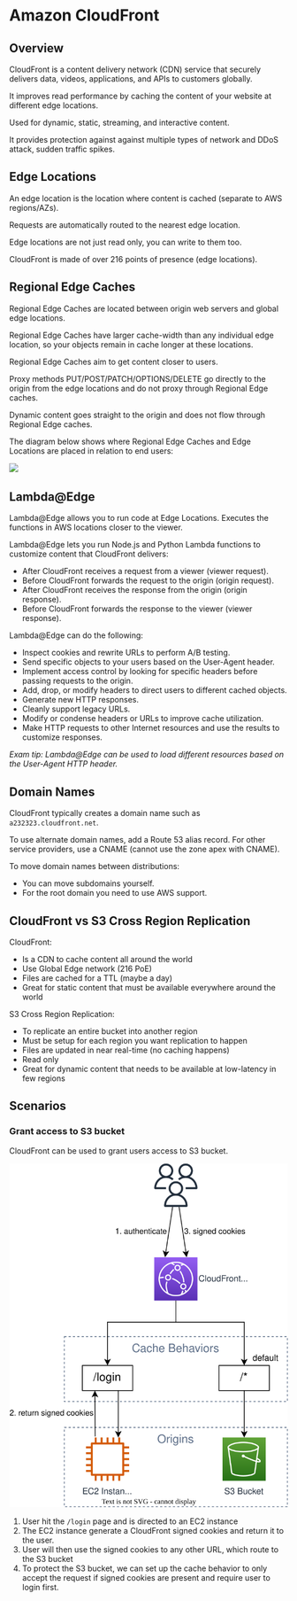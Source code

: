# Amazon CloudFront

## Overview

CloudFront is a content delivery network (CDN) service that securely delivers data, videos, applications, and APIs to customers globally.

It improves read performance by caching the content of your website at different edge locations.

Used for dynamic, static, streaming, and interactive content.

It provides protection against against multiple types of network and DDoS attack, sudden traffic spikes.


## Edge Locations

An edge location is the location where content is cached (separate to AWS regions/AZs).

Requests are automatically routed to the nearest edge location.

Edge locations are not just read only, you can write to them too.

CloudFront is made of over 216 points of presence (edge locations).


## Regional Edge Caches

Regional Edge Caches are located between origin web servers and global edge locations.

Regional Edge Caches have larger cache-width than any individual edge location, so your objects remain in cache longer at these locations.

Regional Edge Caches aim to get content closer to users.

Proxy methods PUT/POST/PATCH/OPTIONS/DELETE go directly to the origin from the edge locations and do not proxy through Regional Edge caches.

Dynamic content goes straight to the origin and does not flow through Regional Edge caches.

The diagram below shows where Regional Edge Caches and Edge Locations are placed in relation to end users:

![](https://digitalcloud.training/wp-content/uploads/2022/01/amazon-cloudfront-edge-locations-and-regional-edge.jpeg)


## Lambda@Edge

Lambda@Edge allows you to run code at Edge Locations. Executes the functions in AWS locations closer to the viewer.

Lambda@Edge lets you run Node.js and Python Lambda functions to customize content that CloudFront delivers:
- After CloudFront receives a request from a viewer (viewer request).
- Before CloudFront forwards the request to the origin (origin request).
- After CloudFront receives the response from the origin (origin response).
- Before CloudFront forwards the response to the viewer (viewer response).

Lambda@Edge can do the following:

- Inspect cookies and rewrite URLs to perform A/B testing.
- Send specific objects to your users based on the User-Agent header.
- Implement access control by looking for specific headers before passing requests to the origin.
- Add, drop, or modify headers to direct users to different cached objects.
- Generate new HTTP responses.
- Cleanly support legacy URLs.
- Modify or condense headers or URLs to improve cache utilization.
- Make HTTP requests to other Internet resources and use the results to customize responses.

*Exam tip: Lambda@Edge can be used to load different resources based on the User-Agent HTTP header.*


## Domain Names

CloudFront typically creates a domain name such as `a232323.cloudfront.net`.

To use alternate domain names, add a Route 53 alias record. For other service providers, use a CNAME (cannot use the zone apex with CNAME).

To move domain names between distributions:
- You can move subdomains yourself.
- For the root domain you need to use AWS support.


## CloudFront vs S3 Cross Region Replication

CloudFront:
- Is a CDN to cache content all around the world
- Use Global Edge network (216 PoE)
- Files are cached for a TTL (maybe a day)
- Great for static content that must be available everywhere around the world

S3 Cross Region Replication:
- To replicate an entire bucket into another region
- Must be setup for each region you want replication to happen
- Files are updated in near real-time (no caching happens)
- Read only
- Great for dynamic content that needs to be available at low-latency in few regions


## Scenarios

### Grant access to S3 bucket

CloudFront can be used to grant users access to S3 bucket.

![](./cloudfront/s3-access.drawio.svg)

1. User hit the `/login` page and is directed to an EC2 instance
2. The EC2 instance generate a CloudFront signed cookies and return it to the user.
3. User will then use the signed cookies to any other URL, which route to the S3 bucket
4. To protect the S3 bucket, we can set up the cache behavior to only accept the request if signed cookies are present and require user to login first.